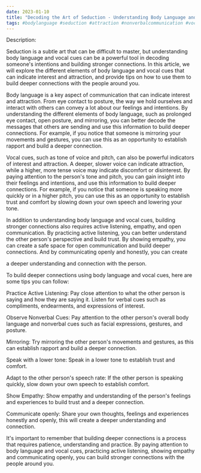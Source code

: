 ```yaml
---
date: 2023-01-10
title: "Decoding the Art of Seduction - Understanding Body Language and Vocal Cues for Building Stronger Connections"
tags: #bodylanguage #seduction #attraction #nonverbalcommunication #vocalcues #relationships #communication #connection
---
```


Description:

Seduction is a subtle art that can be difficult to master, but understanding body language and vocal cues can be a powerful tool in decoding someone's intentions and building stronger connections. In this article, we will explore the different elements of body language and vocal cues that can indicate interest and attraction, and provide tips on how to use them to build deeper connections with the people around you.


Body language is a key aspect of communication that can indicate interest and attraction. From eye contact to posture, the way we hold ourselves and interact with others can convey a lot about our feelings and intentions. By understanding the different elements of body language, such as prolonged eye contact, open posture, and mirroring, you can better decode the messages that others are sending and use this information to build deeper connections. For example, if you notice that someone is mirroring your movements and gestures, you can use this as an opportunity to establish rapport and build a deeper connection.

Vocal cues, such as tone of voice and pitch, can also be powerful indicators of interest and attraction. A deeper, slower voice can indicate attraction, while a higher, more tense voice may indicate discomfort or disinterest. By paying attention to the person's tone and pitch, you can gain insight into their feelings and intentions, and use this information to build deeper connections. For example, if you notice that someone is speaking more quickly or in a higher pitch, you can use this as an opportunity to establish trust and comfort by slowing down your own speech and lowering your tone.

In addition to understanding body language and vocal cues, building stronger connections also requires active listening, empathy, and open communication. By practicing active listening, you can better understand the other person's perspective and build trust. By showing empathy, you can create a safe space for open communication and build deeper connections. And by communicating openly and honestly, you can create

a deeper understanding and connection with the person.


To build deeper connections using body language and vocal cues, here are some tips you can follow:

Practice Active Listening: Pay close attention to what the other person is saying and how they are saying it. Listen for verbal cues such as compliments, endearments, and expressions of interest.

Observe Nonverbal Cues: Pay attention to the other person's overall body language and nonverbal cues such as facial expressions, gestures, and posture.

Mirroring: Try mirroring the other person's movements and gestures, as this can establish rapport and build a deeper connection.

Speak with a lower tone: Speak in a lower tone to establish trust and comfort.

Adapt to the other person's speech rate: If the other person is speaking quickly, slow down your own speech to establish comfort.

Show Empathy: Show empathy and understanding of the person's feelings and experiences to build trust and a deeper connection.

Communicate openly: Share your own thoughts, feelings and experiences honestly and openly, this will create a deeper understanding and connection.

It's important to remember that building deeper connections is a process that requires patience, understanding and practice. By paying attention to body language and vocal cues, practicing active listening, showing empathy and communicating openly, you can build stronger connections with the people around you.
